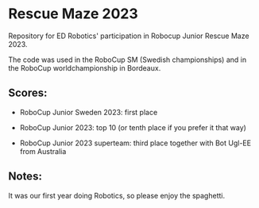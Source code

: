 # Rescue Maze 2023

Repository for ED Robotics' participation in Robocup Junior Rescue Maze 2023.

The code was used in the RoboCup SM (Swedish championships) and in the RoboCup worldchampionship in Bordeaux. 

## Scores: 

- RoboCup Junior Sweden 2023: first place

- RoboCup Junior 2023: top 10 (or tenth place if you prefer it that way) 

- RoboCup Junior 2023 superteam: third place together with Bot Ugl-EE from Australia


## Notes:

It was our first year doing Robotics, so please enjoy the spaghetti<!---and don't forget the sauce-->.
